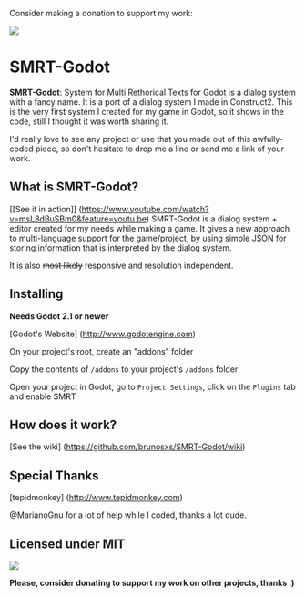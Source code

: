 Consider making a donation to support my work:

[![](https://www.paypalobjects.com/en_US/i/btn/btn_donateCC_LG.gif)](https://www.paypal.com/cgi-bin/webscr?cmd=_s-xclick&hosted_button_id=E8MZDXACW43A2)


# SMRT-Godot

**SMRT-Godot**: System for Multi Rethorical Texts for Godot is a dialog system with a fancy name.
It is a port of a dialog system I made in Construct2.
This is the very first system I created for my game in Godot, so it shows in the code, still I thought it was worth sharing it.

I'd really love to see any project or use that you made out of this awfully-coded piece, so don't hesitate to drop me a line or send me a link of your work.

## What is SMRT-Godot?
[[See it in action]]
(https://www.youtube.com/watch?v=msL8dBuSBm0&feature=youtu.be)
SMRT-Godot is a dialog system + editor created for my needs while making a game. It gives a new approach to multi-language support for the game/project, by using simple JSON for storing information that is interpreted by the dialog system. 

It is also ~~most likely~~ responsive and resolution independent.

## Installing

**Needs Godot 2.1 or newer**

[Godot's Website]
(http://www.godotengine.com)

On your project's root, create an "addons" folder

Copy the contents of `/addons` to your project's `/addons` folder

Open your project in Godot, go to `Project Settings`, click on the `Plugins` tab and enable SMRT

## How does it work?

[See the wiki]
(https://github.com/brunosxs/SMRT-Godot/wiki)

## Special Thanks

[tepidmonkey]
(http://www.tepidmonkey.com)

@MarianoGnu for a lot of help while I coded, thanks a lot dude.

## Licensed under MIT

[![](https://www.paypalobjects.com/en_US/i/btn/btn_donateCC_LG.gif)](https://www.paypal.com/cgi-bin/webscr?cmd=_s-xclick&hosted_button_id=E8MZDXACW43A2)


**Please, consider donating to support my work on other projects, thanks :)**
